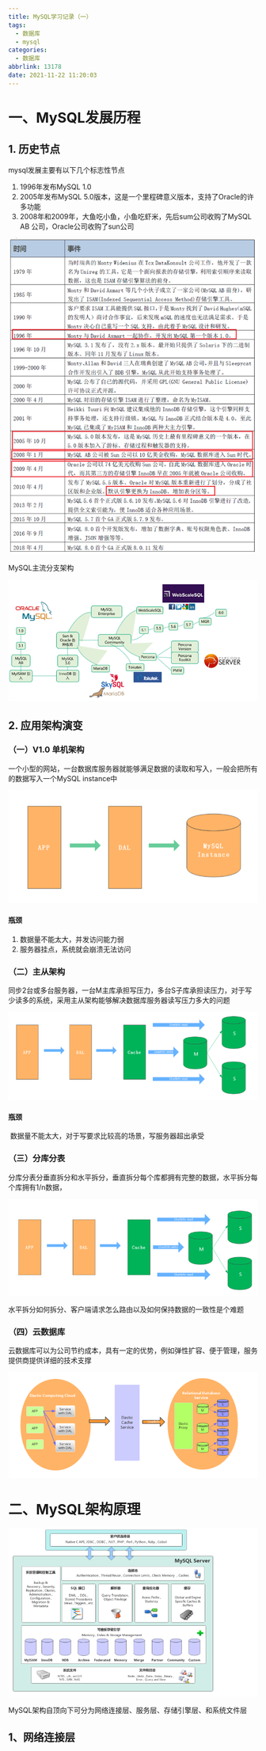 ```yaml
---
title: MySQL学习记录（一）
tags:
  - 数据库
  - mysql
categories:
  - 数据库
abbrlink: 13178
date: 2021-11-22 11:20:03
---
```


# 一、MySQL发展历程

## 1. 历史节点

mysql发展主要有以下几个标志性节点

1. 1996年发布MySQL 1.0
2. 2005年发布MySQL 5.0版本，这是一个里程碑意义版本，支持了Oracle的许多功能
3. 2008年和2009年，大鱼吃小鱼，小鱼吃虾米，先后sum公司收购了MySQL AB 公司，Oracle公司收购了sun公司

![image-20211122112418273](MySQL学习记录（一）/image-20211122112418273.png)

MySQL主流分支架构

![image-20211122112950491](MySQL学习记录（一）/image-20211122112950491.png)

## 2. 应用架构演变

### （一）V1.0 单机架构

一个小型的网站，一台数据库服务器就能够满足数据的读取和写入，一般会把所有的数据写入一个MySQL instance中

![image-20211122113421008](MySQL学习记录（一）/image-20211122113421008.png)

#### 瓶颈

1. 数据量不能太大，并发访问能力弱
2. 服务器挂点，系统就会崩溃无法访问

### （二）主从架构

同步2台或多台服务器，一台M主库承担写压力，多台S子库承担读压力，对于写少读多的系统，采用主从架构能够解决数据库服务器读写压力多大的问题

![image-20211122153612805](MySQL学习记录（一）/image-20211122153612805.png)

#### 瓶颈

​		数据量不能太大，对于写要求比较高的场景，写服务器超出承受

### （三）分库分表

分库分表分垂直拆分和水平拆分，垂直拆分每个库都拥有完整的数据，水平拆分每个库拥有1/n数据，

![image-20211122154500491](MySQL学习记录（一）/image-20211122154500491.png)

水平拆分如何拆分、客户端请求怎么路由以及如何保持数据的一致性是个难题

### （四）云数据库

云数据库可以为公司节约成本，具有一定的优势，例如弹性扩容、便于管理，服务提供商提供详细的技术支撑

![image-20211122160213031](MySQL学习记录（一）/image-20211122160213031.png)

# 二、MySQL架构原理



![image-20211122160856653](MySQL学习记录（一）/image-20211122160856653.png)

MySQL架构自顶向下可分为网络连接层、服务层、存储引擎层、和系统文件层

## 1、网络连接层










